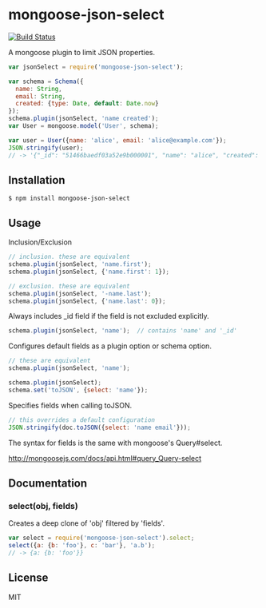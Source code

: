 # mongoose-json-select
[![Build Status](https://travis-ci.org/nkzawa/mongoose-json-select.png?branch=master)](https://travis-ci.org/nkzawa/mongoose-json-select)

A mongoose plugin to limit JSON properties.

```js
var jsonSelect = require('mongoose-json-select');

var schema = Schema({
  name: String,
  email: String,
  created: {type: Date, default: Date.now}
});
schema.plugin(jsonSelect, 'name created');
var User = mongoose.model('User', schema);

var user = User({name: 'alice', email: 'alice@example.com'});
JSON.stringify(user);
// -> '{"_id": "51466baedf03a52e9b000001", "name": "alice", "created": "2013-03-16T16:08:38.065Z"}'
```

## Installation
    $ npm install mongoose-json-select

## Usage
Inclusion/Exclusion
```js
// inclusion. these are equivalent
schema.plugin(jsonSelect, 'name.first');
schema.plugin(jsonSelect, {'name.first': 1});

// exclusion. these are equivalent
schema.plugin(jsonSelect, '-name.last');
schema.plugin(jsonSelect, {'name.last': 0});
```

Always includes _id field if the field is not excluded explicitly.
```js
schema.plugin(jsonSelect, 'name');  // contains 'name' and '_id'
```

Configures default fields as a plugin option or schema option.
```js
// these are equivalent
schema.plugin(jsonSelect, 'name');

schema.plugin(jsonSelect);
schema.set('toJSON', {select: 'name'});
```

Specifies fields when calling toJSON.
```js
// this overrides a default configuration
JSON.stringify(doc.toJSON({select: 'name email'}));
```

The syntax for fields is the same with mongoose's Query#select.

http://mongoosejs.com/docs/api.html#query_Query-select


## Documentation

### select(obj, fields)
Creates a deep clone of 'obj' filtered by 'fields'.

```js
var select = require('mongoose-json-select').select;
select({a: {b: 'foo'}, c: 'bar'}, 'a.b');
// -> {a: {b: 'foo'}}
```

## License
MIT


